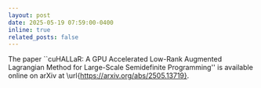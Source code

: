 ```yaml
---
layout: post
date: 2025-05-19 07:59:00-0400
inline: true
related_posts: false
---
```


The paper ``cuHALLaR: A GPU Accelerated Low-Rank Augmented Lagrangian Method for Large-Scale Semidefinite Programming'' is available online on arXiv at \url{https://arxiv.org/abs/2505.13719}.

